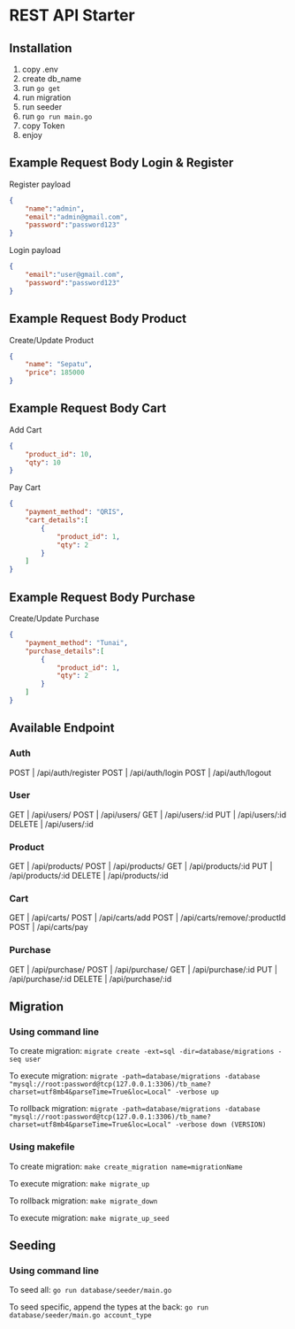 # REST API Starter

## Installation
1. copy .env
2. create db_name
3. run `go get` 
4. run migration
5. run seeder
6. run `go run main.go`
7. copy Token
8. enjoy

## Example Request Body Login & Register
Register payload
```JSON
{
 	"name":"admin",
	"email":"admin@gmail.com",
	"password":"password123"
}
```
Login payload
```JSON
{
	"email":"user@gmail.com",
	"password":"password123"
}
```

## Example Request Body Product 
Create/Update Product
```JSON
{
	"name": "Sepatu",
	"price": 185000
}
```

## Example Request Body Cart
Add Cart
```JSON
{
	"product_id": 10,
	"qty": 10
}
```
Pay Cart
```JSON
{
	"payment_method": "QRIS",
	"cart_details":[
        {
            "product_id": 1,
            "qty": 2
        }
	]
}
```

## Example Request Body Purchase 
Create/Update Purchase
```JSON
{
	"payment_method": "Tunai",
	"purchase_details":[
        {
            "product_id": 1,
            "qty": 2
        }
	]
}
```
## Available Endpoint
### Auth
POST    | /api/auth/register
POST    | /api/auth/login
POST    | /api/auth/logout

### User 
GET     | /api/users/
POST    | /api/users/
GET     | /api/users/:id
PUT     | /api/users/:id
DELETE  | /api/users/:id

### Product 
GET     | /api/products/
POST    | /api/products/
GET     | /api/products/:id
PUT     | /api/products/:id
DELETE  | /api/products/:id

### Cart 
GET     | /api/carts/
POST    | /api/carts/add
POST    | /api/carts/remove/:productId
POST    | /api/carts/pay

### Purchase 
GET     | /api/purchase/
POST    | /api/purchase/
GET     | /api/purchase/:id
PUT     | /api/purchase/:id
DELETE  | /api/purchase/:id

## Migration
### Using command line
To create migration: 
`migrate create -ext=sql -dir=database/migrations -seq user`

To execute migration: 
`migrate -path=database/migrations -database "mysql://root:password@tcp(127.0.0.1:3306)/tb_name?charset=utf8mb4&parseTime=True&loc=Local" -verbose up`

To rollback migration:
`migrate -path=database/migrations -database "mysql://root:password@tcp(127.0.0.1:3306)/tb_name?charset=utf8mb4&parseTime=True&loc=Local" -verbose down (VERSION)`

### Using makefile
To create migration:
`make create_migration name=migrationName`

To execute migration:
`make migrate_up`

To rollback migration:
`make migrate_down`

To execute migration:
`make migrate_up_seed`

## Seeding
### Using command line
To seed all:
`go run database/seeder/main.go`

To seed specific, append the types at the back: 
`go run database/seeder/main.go account_type`
